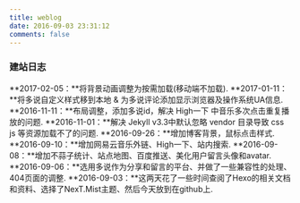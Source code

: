 ```yaml
---
title: weblog
date: 2016-09-03 23:31:12
comments: false
---
```

### 建站日志
**2017-02-05：**将背景动画调整为按需加载(移动端不加载).
**2017-01-11：**将多说自定义样式移到本地 & 为多说评论添加显示浏览器及操作系统UA信息.
**2016-11-11：**布局调整，添加多说id，解决 High一下 中音乐多次点击重复播放的问题.
**2016-11-01：**解决 Jekyll v3.3中默认忽略 vendor 目录导致 css js 等资源加载不了的问题.
**2016-09-26：**增加博客背景，鼠标点击样式.
**2016-09-10：**增加网易云音乐外链、High一下、站内搜索.
**2016-09-08：**增加不蒜子统计、站点地图、百度推送、美化用户留言头像和avatar.
**2016-09-06：**选用多说作为分享和留言的平台、并做了一些兼容性的处理、404页面的调整.
**2016-09-03：**这两天花了一些时间查阅了Hexo的相关文档和资料、选择了NexT.Mist主题、然后今天放到在github上.